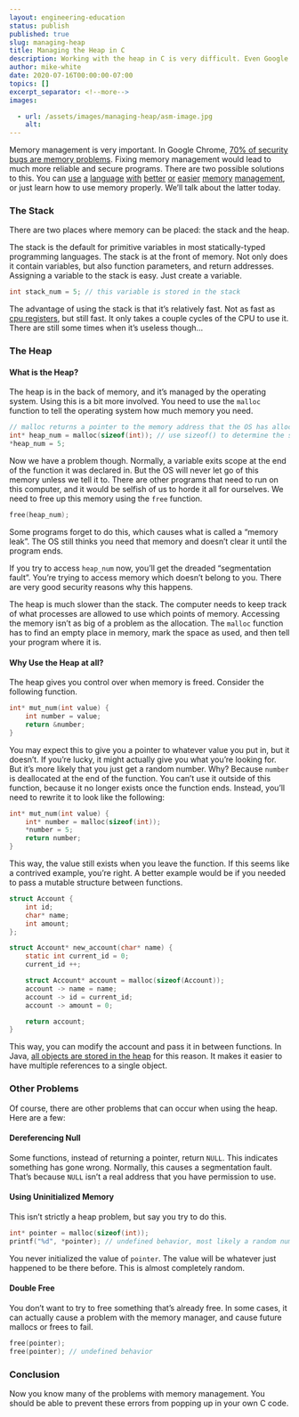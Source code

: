 ```yaml
---
layout: engineering-education
status: publish
published: true
slug: managing-heap
title: Managing the Heap in C
description: Working with the heap in C is very difficult. Even Google struggles with it. But it's very important to not have memory issues in your code.
author: mike-white
date: 2020-07-16T00:00:00-07:00
topics: []
excerpt_separator: <!--more-->
images:

  - url: /assets/images/managing-heap/asm-image.jpg
    alt:
---
```

Memory management is very important. In Google Chrome, [70% of security bugs are memory problems](https://zdnet.com/article/chrom-70-of-all-security-bugs-are-memory-safety-issues/). Fixing memory management would lead to much more reliable and secure programs. There are two possible solutions to this. You can [use](https://www.java.com/) [a](https://www.haskell.com/) [language](https://www.python.org/) [with](https://nim-lang.org/) [better](https://www.rust-lang.org/) [or](https://en.wikipedia.org/wiki/Pony) [easier](https://docs.microsoft.com/en-us/dotnet/csharp/) [memory](https://ziglang.org/) [management](https://www.javascript.com/), or just learn how to use memory properly. We’ll talk about the latter today.
<!--more-->

### The Stack

There are two places where memory can be placed: the stack and the heap.

The stack is the default for primitive variables in most statically-typed programming languages. The stack is at the front of memory. Not only does it contain variables, but also function parameters, and return addresses. Assigning a variable to the stack is easy. Just create a variable.

```c
int stack_num = 5; // this variable is stored in the stack
```

The advantage of using the stack is that it’s relatively fast. Not as fast as [cpu registers](https://www.section.io/engineering-education/assembly-part-1/#registers), but still fast. It only takes a couple cycles of the CPU to use it. There are still some times when it’s useless though…

### The Heap

#### What is the Heap?

The heap is in the back of memory, and it’s managed by the operating system. Using this is a bit more involved. You need to use the `malloc` function to tell the operating system how much memory you need.

```c
// malloc returns a pointer to the memory address that the OS has allocated to your program
int* heap_num = malloc(sizeof(int)); // use sizeof() to determine the size of a value
*heap_num = 5;
```

Now we have a problem though. Normally, a variable exits scope at the end of the function it was declared in. But the OS will never let go of this memory unless we tell it to. There are other programs that need to run on this computer, and it would be selfish of us to horde it all for ourselves. We need to free up this memory using the `free` function.

```c
free(heap_num);
```

Some programs forget to do this, which causes what is called a “memory leak”. The OS still thinks you need that memory and doesn’t clear it until the program ends.

If you try to access `heap_num` now, you’ll get the dreaded “segmentation fault”. You’re trying to access memory which doesn’t belong to you. There are very good security reasons why this happens.

The heap is much slower than the stack. The computer needs to keep track of what processes are allowed to use which points of memory. Accessing the memory isn’t as big of a problem as the allocation. The `malloc` function has to find an empty place in memory, mark the space as used, and then tell your program where it is.

#### Why Use the Heap at all?

The heap gives you control over when memory is freed. Consider the following function.

```c
int* mut_num(int value) {
    int number = value;
    return &number;
}
```

You may expect this to give you a pointer to whatever value you put in, but it doesn’t. If you’re lucky, it might actually give you what you’re looking for. But it’s more likely that you just get a random number. Why? Because `number` is deallocated at the end of the function. You can’t use it outside of this function, because it no longer exists once the function ends. Instead, you’ll need to rewrite it to look like the following:

```c
int* mut_num(int value) {
    int* number = malloc(sizeof(int));
    *number = 5;
    return number;
}
```

This way, the value still exists when you leave the function. If this seems like a contrived example, you’re right. A better example would be if you needed to pass a mutable structure between functions.

```c
struct Account {
    int id;
    char* name;
    int amount;
};

struct Account* new_account(char* name) {
    static int current_id = 0;
    current_id ++;

    struct Account* account = malloc(sizeof(Account));
    account -> name = name;
    account -> id = current_id;
    account -> amount = 0;

    return account;
}
```

This way, you can modify the account and pass it in between functions. In Java, [all objects are stored in the heap](https://www.baeldung.com/java-stack-heap) for this reason. It makes it easier to have multiple references to a single object.

### Other Problems

Of course, there are other problems that can occur when using the heap. Here are a few:

#### Dereferencing Null

Some functions, instead of returning a pointer, return `NULL`. This indicates something has gone wrong. Normally, this causes a segmentation fault. That’s because `NULL` isn’t a real address that you have permission to use.

#### Using Uninitialized Memory

This isn’t strictly a heap problem, but say you try to do this.

```c
int* pointer = malloc(sizeof(int));
printf("%d", *pointer); // undefined behavior, most likely a random number
```

You never initialized the value of `pointer`. The value will be whatever just happened to be there before. This is almost completely random.

#### Double Free

You don’t want to try to free something that’s already free. In some cases, it can actually cause a problem with the memory manager, and cause future mallocs or frees to fail.

```c
free(pointer);
free(pointer); // undefined behavior
```

### Conclusion
Now you know many of the problems with memory management. You should be able to prevent these errors from popping up in your own C code.
